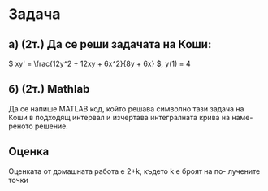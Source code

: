 # Задача
## а) (2т.) Да се реши задачата на Коши:
$ xy' = \frac{12y^2 + 12xy + 6x^2}{8y + 6x} $, y(1) = 4
## б) (2т.) Mathlab
Да се напише MATLAB код, който решава символно тази задача
на Коши в подходящ интервал и изчертава интегралната крива на наме-
реното решение.
## Оценка
Оценката от домашната работа е 2+k, където k е броят на по-
лучените точки
